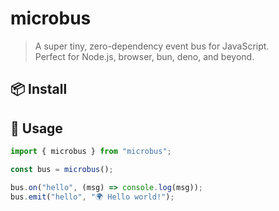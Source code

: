 # microbus

> A super tiny, zero-dependency event bus for JavaScript.  
> Perfect for Node.js, browser, bun, deno, and beyond.

## 📦 Install

## 🚀 Usage

```js
import { microbus } from "microbus";

const bus = microbus();

bus.on("hello", (msg) => console.log(msg));
bus.emit("hello", "🌍 Hello world!");
```

